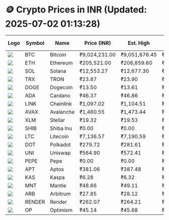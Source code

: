 # 🪙 Crypto Prices in INR (Updated: 2025-07-02 01:13:28)

| Logo | Symbol | Name       | Price (INR) | Est. High | Est. Low | Gross Profit | Fees | Net Profit | ROI % |
|------|--------|------------|-------------|-----------|----------|---------------|------|-------------|--------|
| ![](https://coin-images.coingecko.com/coins/images/1/large/bitcoin.png?1696501400) | BTC    | Bitcoin    | ₹9,024,231.00 | ₹9,051,876.45 | ₹8,996,585.55 | ₹614.58 | ₹200.00 | ₹414.58 | 0.41% |
| ![](https://coin-images.coingecko.com/coins/images/279/large/ethereum.png?1696501628) | ETH    | Ethereum   | ₹205,521.00 | ₹206,859.60 | ₹204,182.40 | ₹1,311.18 | ₹200.00 | ₹1,111.18 | 1.11% |
| ![](https://coin-images.coingecko.com/coins/images/4128/large/solana.png?1718769756) | SOL    | Solana     | ₹12,553.27 | ₹12,677.30 | ₹12,429.24 | ₹1,995.83 | ₹200.00 | ₹1,795.83 | 1.80% |
| ![](https://coin-images.coingecko.com/coins/images/1094/large/tron-logo.png?1696502193) | TRX    | TRON       | ₹23.87 | ₹23.90 | ₹23.84 | ₹239.08 | ₹200.00 | ₹39.08 | 0.04% |
| ![](https://coin-images.coingecko.com/coins/images/5/large/dogecoin.png?1696501409) | DOGE   | Dogecoin   | ₹13.50 | ₹13.61 | ₹13.39 | ₹1,703.27 | ₹200.00 | ₹1,503.27 | 1.50% |
| ![](https://coin-images.coingecko.com/coins/images/975/large/cardano.png?1696502090) | ADA    | Cardano    | ₹46.37 | ₹46.86 | ₹45.88 | ₹2,138.21 | ₹200.00 | ₹1,938.21 | 1.94% |
| ![](https://coin-images.coingecko.com/coins/images/877/large/chainlink-new-logo.png?1696502009) | LINK   | Chainlink  | ₹1,097.02 | ₹1,104.51 | ₹1,089.53 | ₹1,375.37 | ₹200.00 | ₹1,175.37 | 1.18% |
| ![](https://coin-images.coingecko.com/coins/images/12559/large/Avalanche_Circle_RedWhite_Trans.png?1696512369) | AVAX   | Avalanche  | ₹1,460.55 | ₹1,473.44 | ₹1,447.66 | ₹1,781.15 | ₹200.00 | ₹1,581.15 | 1.58% |
| ![](https://coin-images.coingecko.com/coins/images/100/large/fmpFRHHQ_400x400.jpg?1735231350) | XLM    | Stellar    | ₹19.32 | ₹19.53 | ₹19.11 | ₹2,150.20 | ₹200.00 | ₹1,950.20 | 1.95% |
| ![](https://coin-images.coingecko.com/coins/images/11939/large/shiba.png?1696511800) | SHIB   | Shiba Inu  | ₹0.00 | ₹0.00 | ₹0.00 | ₹1,074.86 | ₹200.00 | ₹874.86 | 0.87% |
| ![](https://coin-images.coingecko.com/coins/images/2/large/litecoin.png?1696501400) | LTC    | Litecoin   | ₹7,136.57 | ₹7,190.59 | ₹7,082.55 | ₹1,525.34 | ₹200.00 | ₹1,325.34 | 1.33% |
| ![](https://coin-images.coingecko.com/coins/images/12171/large/polkadot.png?1696512008) | DOT    | Polkadot   | ₹279.72 | ₹281.61 | ₹277.83 | ₹1,363.81 | ₹200.00 | ₹1,163.81 | 1.16% |
| ![](https://coin-images.coingecko.com/coins/images/12504/large/uniswap-logo.png?1720676669) | UNI    | Uniswap    | ₹564.90 | ₹572.41 | ₹557.39 | ₹2,695.43 | ₹200.00 | ₹2,495.43 | 2.50% |
| ![](https://coin-images.coingecko.com/coins/images/29850/large/pepe-token.jpeg?1696528776) | PEPE   | Pepe       | ₹0.00 | ₹0.00 | ₹0.00 | ₹1,990.43 | ₹200.00 | ₹1,790.43 | 1.79% |
| ![](https://coin-images.coingecko.com/coins/images/26455/large/aptos_round.png?1696525528) | APT    | Aptos      | ₹381.06 | ₹387.48 | ₹374.64 | ₹3,428.92 | ₹200.00 | ₹3,228.92 | 3.23% |
| ![](https://coin-images.coingecko.com/coins/images/25751/large/kaspa-icon-exchanges.png?1696524837) | KAS    | Kaspa      | ₹6.28 | ₹6.32 | ₹6.24 | ₹1,201.44 | ₹200.00 | ₹1,001.44 | 1.00% |
| ![](https://coin-images.coingecko.com/coins/images/30980/large/Mantle-Logo-mark.png?1739213200) | MNT    | Mantle     | ₹48.66 | ₹49.11 | ₹48.21 | ₹1,873.11 | ₹200.00 | ₹1,673.11 | 1.67% |
| ![](https://coin-images.coingecko.com/coins/images/16547/large/arb.jpg?1721358242) | ARB    | Arbitrum   | ₹27.85 | ₹28.12 | ₹27.58 | ₹1,946.96 | ₹200.00 | ₹1,746.96 | 1.75% |
| ![](https://coin-images.coingecko.com/coins/images/11636/large/rndr.png?1696511529) | RENDER | Render     | ₹262.07 | ₹264.21 | ₹259.93 | ₹1,644.66 | ₹200.00 | ₹1,444.66 | 1.44% |
| ![](https://coin-images.coingecko.com/coins/images/25244/large/Optimism.png?1696524385) | OP     | Optimism   | ₹45.14 | ₹45.68 | ₹44.60 | ₹2,407.91 | ₹200.00 | ₹2,207.91 | 2.21% |
